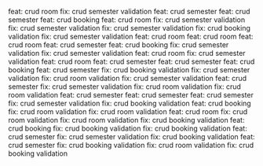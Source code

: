 feat: crud room
fix: crud semester validation
feat: crud semester
feat: crud semester
feat: crud booking
feat: crud room
fix: crud semester validation
fix: crud semester validation
fix: crud semester validation
fix: crud booking validation
fix: crud semester validation
feat: crud room
feat: crud room
feat: crud room
feat: crud semester
feat: crud booking
fix: crud semester validation
fix: crud semester validation
feat: crud room
fix: crud semester validation
feat: crud room
feat: crud semester
feat: crud semester
feat: crud booking
feat: crud semester
fix: crud booking validation
fix: crud semester validation
fix: crud room validation
fix: crud semester validation
feat: crud semester
fix: crud semester validation
fix: crud room validation
fix: crud room validation
feat: crud semester
feat: crud semester
feat: crud semester
fix: crud semester validation
fix: crud booking validation
feat: crud booking
fix: crud room validation
fix: crud room validation
feat: crud room
fix: crud room validation
fix: crud room validation
fix: crud booking validation
feat: crud booking
fix: crud booking validation
fix: crud booking validation
feat: crud semester
fix: crud semester validation
fix: crud booking validation
feat: crud semester
fix: crud booking validation
fix: crud room validation
fix: crud booking validation
